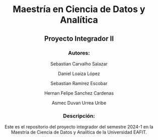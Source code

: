 # <p align="center">Maestría en Ciencia de Datos y Analítica</p>
## <p align="center">Proyecto Integrador II</p>

### <p align="center">Autores:</p>
<p align="center">Sebastian Carvalho Salazar</p>
<p align="center">Daniel Loaiza López</p>
<p align="center">Sebastian Ramirez Escobar</p>
<p align="center">Hernan Felipe Sanchez Cardenas</p>
<p align="center">Asmec Duvan Urrea Uribe</p>

### <p align="center">Descripción:</p>
<p align="center">Este es el repositorio del proyecto integrador del semestre 2024-1 en la Maestría de Ciencia de Datos y Analítica de la Universidad EAFIT.</p>
